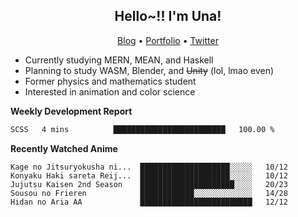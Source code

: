 <h2 align="center">
  Hello~!! I'm Una!
</h2>

<p align="center">
  <a href="https://anarchy.website/">Blog</a> &bull;
  <a href="https://una-ada.github.io/">Portfolio</a> &bull;
  <a href="https://twitter.com/xn__z7x">Twitter</a>
</p>

- Currently studying MERN, MEAN, and Haskell
- Planning to study WASM, Blender, and ~~Unity~~ (lol, lmao even)
- Former physics and mathematics student
- Interested in animation and color science

**Weekly Development Report**

<!--START_SECTION:waka-->

```txt
SCSS   4 mins          █████████████████████████   100.00 %
```

<!--END_SECTION:waka-->

**Recently Watched Anime**

<!-- RECENT-ANIME:START -->

    Kage no Jitsuryokusha ni...  ████████████████████░░░░░   10/12
    Konyaku Haki sareta Reij...  ████████████████████░░░░░   10/12
    Jujutsu Kaisen 2nd Season    █████████████████████░░░░   20/23
    Sousou no Frieren            ████████████░░░░░░░░░░░░░   14/28
    Hidan no Aria AA             █████████████████████████   12/12
<!-- RECENT-ANIME:END -->
